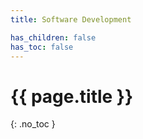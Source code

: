 ```yaml
---
title: Software Development

has_children: false
has_toc: false
---
```


<!-- Page title (excluded from Table of Contents) -->
<h1>{{ page.title }}</h1>{: .no_toc }
